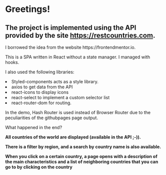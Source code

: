 # Greetings!
## The project is implemented using the API provided by the site https://restcountries.com.

<p>I borrowed the idea from the website https://frontendmentor.io.</p>
<p>This is a SPA written in React without a state manager. I managed with hooks.</p>

<p>I also used the following libraries:</p>
<li>Styled-components acts as a style library.</li>
<li>axios to get data from the API</li>
<li>react-icons to display icons</li>
<li>react-select to implement a custom selector list</li>
<li>react-router-dom for routing.</li>

<p>In the demo, Hash Router is used instead of Browser Router due to the peculiarities of the githubpages page output.</p>

<p>What happened in the end?</p>  

__All countries of the world are displayed (available in the API ;-)).__  


__There is a filter by region, and a search by country name is also available.__  


__When you click on a certain country, a page opens with a description of the main characteristics and a list of neighboring countries that you can go to by clicking on the country__
